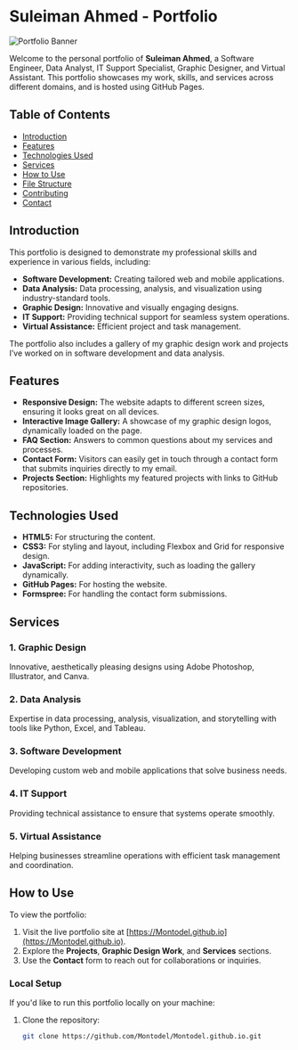 # Suleiman Ahmed - Portfolio

![Portfolio Banner](https://your-portfolio-link/banner.png)

Welcome to the personal portfolio of **Suleiman Ahmed**, a Software Engineer, Data Analyst, IT Support Specialist, Graphic Designer, and Virtual Assistant. This portfolio showcases my work, skills, and services across different domains, and is hosted using GitHub Pages.

## Table of Contents

- [Introduction](#introduction)
- [Features](#features)
- [Technologies Used](#technologies-used)
- [Services](#services)
- [How to Use](#how-to-use)
- [File Structure](#file-structure)
- [Contributing](#contributing)
- [Contact](#contact)
  
## Introduction

This portfolio is designed to demonstrate my professional skills and experience in various fields, including:

- **Software Development:** Creating tailored web and mobile applications.
- **Data Analysis:** Data processing, analysis, and visualization using industry-standard tools.
- **Graphic Design:** Innovative and visually engaging designs.
- **IT Support:** Providing technical support for seamless system operations.
- **Virtual Assistance:** Efficient project and task management.

The portfolio also includes a gallery of my graphic design work and projects I’ve worked on in software development and data analysis.

## Features

- **Responsive Design:** The website adapts to different screen sizes, ensuring it looks great on all devices.
- **Interactive Image Gallery:** A showcase of my graphic design logos, dynamically loaded on the page.
- **FAQ Section:** Answers to common questions about my services and processes.
- **Contact Form:** Visitors can easily get in touch through a contact form that submits inquiries directly to my email.
- **Projects Section:** Highlights my featured projects with links to GitHub repositories.

## Technologies Used

- **HTML5:** For structuring the content.
- **CSS3:** For styling and layout, including Flexbox and Grid for responsive design.
- **JavaScript:** For adding interactivity, such as loading the gallery dynamically.
- **GitHub Pages:** For hosting the website.
- **Formspree:** For handling the contact form submissions.

## Services

### 1. **Graphic Design**
Innovative, aesthetically pleasing designs using Adobe Photoshop, Illustrator, and Canva.

### 2. **Data Analysis**
Expertise in data processing, analysis, visualization, and storytelling with tools like Python, Excel, and Tableau.

### 3. **Software Development**
Developing custom web and mobile applications that solve business needs.

### 4. **IT Support**
Providing technical assistance to ensure that systems operate smoothly.

### 5. **Virtual Assistance**
Helping businesses streamline operations with efficient task management and coordination.

## How to Use

To view the portfolio:

1. Visit the live portfolio site at [https://Montodel.github.io](https://Montodel.github.io).
2. Explore the **Projects**, **Graphic Design Work**, and **Services** sections.
3. Use the **Contact** form to reach out for collaborations or inquiries.

### Local Setup

If you'd like to run this portfolio locally on your machine:

1. Clone the repository:
   ```bash
   git clone https://github.com/Montodel/Montodel.github.io.git
